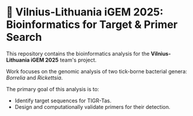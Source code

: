 # 🧬 Vilnius-Lithuania iGEM 2025: Bioinformatics for Target & Primer Search

This repository contains the bioinformatics analysis for the **Vilnius-Lithuania iGEM 2025** team's project.

Work focuses on the genomic analysis of two tick-borne bacterial genera: *$Borrelia$* and *$Rickettsia$*.

The primary goal of this analysis is to:
* Identify target sequences for TIGR-Tas.
* Design and computationally validate primers for their detection.
